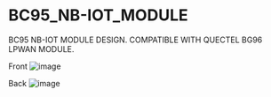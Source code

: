 # BC95_NB-IOT_MODULE
BC95 NB-IOT MODULE DESIGN. COMPATIBLE WITH QUECTEL BG96 LPWAN MODULE.

Front
![image](https://user-images.githubusercontent.com/59710252/170152922-de878778-b5cc-40cf-b040-170501a7be5d.png)

Back
![image](https://user-images.githubusercontent.com/59710252/170153066-0b898b6f-e91f-4f79-979e-04d8b4f9d2da.png)

